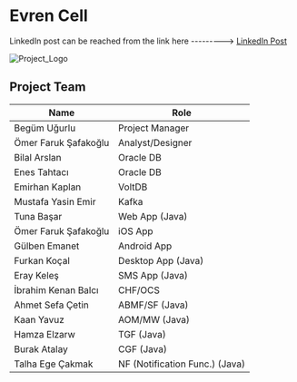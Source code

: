 # Evren Cell

LinkedIn post can be reached from the link here ---------> [LinkedIn Post](https://www.linkedin.com/posts/begum-ugurlu_online-charging-system-project-begum-ugurlu-activity-7231321564045033472-BdcB?utm_source=share&utm_medium=member_android)

![Project_Logo](https://github.com/i2i-Interns-2024/Evren-Cell/blob/main/DesktopApp%2Fsrc%2Fmain%2Fresources%2Flogo.jpg)

## Project Team

| Name                        | Role                      |
|-----------------------------|---------------------------|
| Begüm Uğurlu                | Project Manager           |
| Ömer Faruk Şafakoğlu        | Analyst/Designer          |
| Bilal Arslan                | Oracle DB                 |
| Enes Tahtacı                | Oracle DB                 |
| Emirhan Kaplan              | VoltDB                    |
| Mustafa Yasin Emir          | Kafka                     |
| Tuna Başar                  | Web App (Java)            |
| Ömer Faruk Şafakoğlu        | iOS App                   |
| Gülben Emanet               | Android App               |
| Furkan Koçal                | Desktop App (Java)        |
| Eray Keleş                  | SMS App (Java)            |
| İbrahim Kenan Balcı         | CHF/OCS                   |
| Ahmet Sefa Çetin            | ABMF/SF (Java)            |
| Kaan Yavuz                  | AOM/MW (Java)             |
| Hamza Elzarw                | TGF (Java)                |
| Burak Atalay                | CGF (Java)                |
| Talha Ege Çakmak            | NF (Notification Func.) (Java) 

